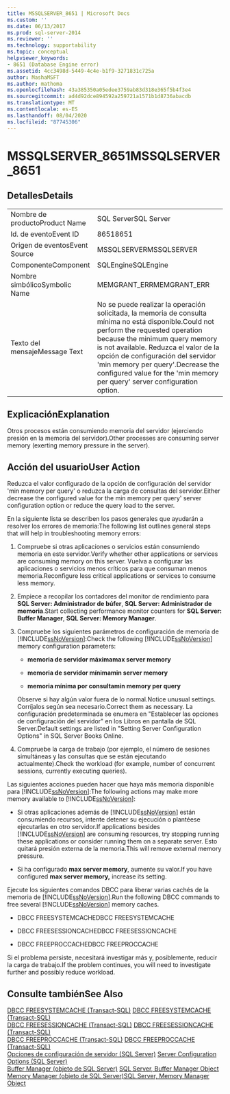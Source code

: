 ```yaml
---
title: MSSQLSERVER_8651 | Microsoft Docs
ms.custom: ''
ms.date: 06/13/2017
ms.prod: sql-server-2014
ms.reviewer: ''
ms.technology: supportability
ms.topic: conceptual
helpviewer_keywords:
- 8651 (Database Engine error)
ms.assetid: 4cc3498d-5449-4c4e-b1f9-3271831c725a
author: MashaMSFT
ms.author: mathoma
ms.openlocfilehash: 43a385350a05edee3759ab83d318e365f5b4f3e4
ms.sourcegitcommit: ad4d92dce894592a259721a1571b1d8736abacdb
ms.translationtype: MT
ms.contentlocale: es-ES
ms.lasthandoff: 08/04/2020
ms.locfileid: "87745306"
---
```

# <a name="mssqlserver_8651"></a><span data-ttu-id="38fe4-102">MSSQLSERVER_8651</span><span class="sxs-lookup"><span data-stu-id="38fe4-102">MSSQLSERVER_8651</span></span>
    
## <a name="details"></a><span data-ttu-id="38fe4-103">Detalles</span><span class="sxs-lookup"><span data-stu-id="38fe4-103">Details</span></span>  
  
|||  
|-|-|  
|<span data-ttu-id="38fe4-104">Nombre de producto</span><span class="sxs-lookup"><span data-stu-id="38fe4-104">Product Name</span></span>|<span data-ttu-id="38fe4-105">SQL Server</span><span class="sxs-lookup"><span data-stu-id="38fe4-105">SQL Server</span></span>|  
|<span data-ttu-id="38fe4-106">Id. de evento</span><span class="sxs-lookup"><span data-stu-id="38fe4-106">Event ID</span></span>|<span data-ttu-id="38fe4-107">8651</span><span class="sxs-lookup"><span data-stu-id="38fe4-107">8651</span></span>|  
|<span data-ttu-id="38fe4-108">Origen de eventos</span><span class="sxs-lookup"><span data-stu-id="38fe4-108">Event Source</span></span>|<span data-ttu-id="38fe4-109">MSSQLSERVER</span><span class="sxs-lookup"><span data-stu-id="38fe4-109">MSSQLSERVER</span></span>|  
|<span data-ttu-id="38fe4-110">Componente</span><span class="sxs-lookup"><span data-stu-id="38fe4-110">Component</span></span>|<span data-ttu-id="38fe4-111">SQLEngine</span><span class="sxs-lookup"><span data-stu-id="38fe4-111">SQLEngine</span></span>|  
|<span data-ttu-id="38fe4-112">Nombre simbólico</span><span class="sxs-lookup"><span data-stu-id="38fe4-112">Symbolic Name</span></span>|<span data-ttu-id="38fe4-113">MEMGRANT_ERR</span><span class="sxs-lookup"><span data-stu-id="38fe4-113">MEMGRANT_ERR</span></span>|  
|<span data-ttu-id="38fe4-114">Texto del mensaje</span><span class="sxs-lookup"><span data-stu-id="38fe4-114">Message Text</span></span>|<span data-ttu-id="38fe4-115">No se puede realizar la operación solicitada, la memoria de consulta mínima no está disponible.</span><span class="sxs-lookup"><span data-stu-id="38fe4-115">Could not perform the requested operation because the minimum query memory is not available.</span></span> <span data-ttu-id="38fe4-116">Reduzca el valor de la opción de configuración del servidor 'min memory per query'.</span><span class="sxs-lookup"><span data-stu-id="38fe4-116">Decrease the configured value for the 'min memory per query' server configuration option.</span></span>|  
  
## <a name="explanation"></a><span data-ttu-id="38fe4-117">Explicación</span><span class="sxs-lookup"><span data-stu-id="38fe4-117">Explanation</span></span>  
 <span data-ttu-id="38fe4-118">Otros procesos están consumiendo memoria del servidor (ejerciendo presión en la memoria del servidor).</span><span class="sxs-lookup"><span data-stu-id="38fe4-118">Other processes are consuming server memory (exerting memory pressure in the server).</span></span>  
  
## <a name="user-action"></a><span data-ttu-id="38fe4-119">Acción del usuario</span><span class="sxs-lookup"><span data-stu-id="38fe4-119">User Action</span></span>  
 <span data-ttu-id="38fe4-120">Reduzca el valor configurado de la opción de configuración del servidor 'min memory per query' o reduzca la carga de consultas del servidor.</span><span class="sxs-lookup"><span data-stu-id="38fe4-120">Either decrease the configured value for the min memory per query' server configuration option or reduce the query load to the server.</span></span>  
  
 <span data-ttu-id="38fe4-121">En la siguiente lista se describen los pasos generales que ayudarán a resolver los errores de memoria:</span><span class="sxs-lookup"><span data-stu-id="38fe4-121">The following list outlines general steps that will help in troubleshooting memory errors:</span></span>  
  
1.  <span data-ttu-id="38fe4-122">Compruebe si otras aplicaciones o servicios están consumiendo memoria en este servidor.</span><span class="sxs-lookup"><span data-stu-id="38fe4-122">Verify whether other applications or services are consuming memory on this server.</span></span> <span data-ttu-id="38fe4-123">Vuelva a configurar las aplicaciones o servicios menos críticos para que consuman menos memoria.</span><span class="sxs-lookup"><span data-stu-id="38fe4-123">Reconfigure less critical applications or services to consume less memory.</span></span>  
  
2.  <span data-ttu-id="38fe4-124">Empiece a recopilar los contadores del monitor de rendimiento para **SQL Server: Administrador de búfer**, **SQL Server: Administrador de memoria**.</span><span class="sxs-lookup"><span data-stu-id="38fe4-124">Start collecting performance monitor counters for **SQL Server: Buffer Manager**, **SQL Server: Memory Manager**.</span></span>  
  
3.  <span data-ttu-id="38fe4-125">Compruebe los siguientes parámetros de configuración de memoria de [!INCLUDE[ssNoVersion](../../includes/ssnoversion-md.md)]:</span><span class="sxs-lookup"><span data-stu-id="38fe4-125">Check the following [!INCLUDE[ssNoVersion](../../includes/ssnoversion-md.md)] memory configuration parameters:</span></span>  
  
    -   <span data-ttu-id="38fe4-126">**memoria de servidor máxima**</span><span class="sxs-lookup"><span data-stu-id="38fe4-126">**max server memory**</span></span>  
  
    -   <span data-ttu-id="38fe4-127">**memoria de servidor mínima**</span><span class="sxs-lookup"><span data-stu-id="38fe4-127">**min server memory**</span></span>  
  
    -   <span data-ttu-id="38fe4-128">**memoria mínima por consulta**</span><span class="sxs-lookup"><span data-stu-id="38fe4-128">**min memory per query**</span></span>  
  
     <span data-ttu-id="38fe4-129">Observe si hay algún valor fuera de lo normal.</span><span class="sxs-lookup"><span data-stu-id="38fe4-129">Notice unusual settings.</span></span> <span data-ttu-id="38fe4-130">Corríjalos según sea necesario.</span><span class="sxs-lookup"><span data-stu-id="38fe4-130">Correct them as necessary.</span></span> <span data-ttu-id="38fe4-131">La configuración predeterminada se enumera en "Establecer las opciones de configuración del servidor" en los Libros en pantalla de SQL Server.</span><span class="sxs-lookup"><span data-stu-id="38fe4-131">Default settings are listed in "Setting Server Configuration Options" in SQL Server Books Online.</span></span>  
  
4.  <span data-ttu-id="38fe4-132">Compruebe la carga de trabajo (por ejemplo, el número de sesiones simultáneas y las consultas que se están ejecutando actualmente).</span><span class="sxs-lookup"><span data-stu-id="38fe4-132">Check the workload (for example, number of concurrent sessions, currently executing queries).</span></span>  
  
 <span data-ttu-id="38fe4-133">Las siguientes acciones pueden hacer que haya más memoria disponible para [!INCLUDE[ssNoVersion](../../includes/ssnoversion-md.md)]:</span><span class="sxs-lookup"><span data-stu-id="38fe4-133">The following actions may make more memory available to [!INCLUDE[ssNoVersion](../../includes/ssnoversion-md.md)]:</span></span>  
  
-   <span data-ttu-id="38fe4-134">Si otras aplicaciones además de [!INCLUDE[ssNoVersion](../../includes/ssnoversion-md.md)] están consumiendo recursos, intente detener su ejecución o plantéese ejecutarlas en otro servidor.</span><span class="sxs-lookup"><span data-stu-id="38fe4-134">If applications besides [!INCLUDE[ssNoVersion](../../includes/ssnoversion-md.md)] are consuming resources, try stopping running these applications or consider running them on a separate server.</span></span> <span data-ttu-id="38fe4-135">Esto quitará presión externa de la memoria.</span><span class="sxs-lookup"><span data-stu-id="38fe4-135">This will remove external memory pressure.</span></span>  
  
-   <span data-ttu-id="38fe4-136">Si ha configurado **max server memory**, aumente su valor.</span><span class="sxs-lookup"><span data-stu-id="38fe4-136">If you have configured **max server memory,** increase its setting.</span></span>  
  
 <span data-ttu-id="38fe4-137">Ejecute los siguientes comandos DBCC para liberar varias cachés de la memoria de [!INCLUDE[ssNoVersion](../../includes/ssnoversion-md.md)].</span><span class="sxs-lookup"><span data-stu-id="38fe4-137">Run the following DBCC commands to free several [!INCLUDE[ssNoVersion](../../includes/ssnoversion-md.md)] memory caches.</span></span>  
  
-   <span data-ttu-id="38fe4-138">DBCC FREESYSTEMCACHE</span><span class="sxs-lookup"><span data-stu-id="38fe4-138">DBCC FREESYSTEMCACHE</span></span>  
  
-   <span data-ttu-id="38fe4-139">DBCC FREESESSIONCACHE</span><span class="sxs-lookup"><span data-stu-id="38fe4-139">DBCC FREESESSIONCACHE</span></span>  
  
-   <span data-ttu-id="38fe4-140">DBCC FREEPROCCACHE</span><span class="sxs-lookup"><span data-stu-id="38fe4-140">DBCC FREEPROCCACHE</span></span>  
  
 <span data-ttu-id="38fe4-141">Si el problema persiste, necesitará investigar más y, posiblemente, reducir la carga de trabajo.</span><span class="sxs-lookup"><span data-stu-id="38fe4-141">If the problem continues, you will need to investigate further and possibly reduce workload.</span></span>  
  
## <a name="see-also"></a><span data-ttu-id="38fe4-142">Consulte también</span><span class="sxs-lookup"><span data-stu-id="38fe4-142">See Also</span></span>  
 <span data-ttu-id="38fe4-143">[DBCC FREESYSTEMCACHE &#40;Transact-SQL&#41;](/sql/t-sql/database-console-commands/dbcc-freesystemcache-transact-sql) </span><span class="sxs-lookup"><span data-stu-id="38fe4-143">[DBCC FREESYSTEMCACHE &#40;Transact-SQL&#41;](/sql/t-sql/database-console-commands/dbcc-freesystemcache-transact-sql) </span></span>  
 <span data-ttu-id="38fe4-144">[DBCC FREESESSIONCACHE &#40;Transact-SQL&#41;](/sql/t-sql/database-console-commands/dbcc-freesessioncache-transact-sql) </span><span class="sxs-lookup"><span data-stu-id="38fe4-144">[DBCC FREESESSIONCACHE &#40;Transact-SQL&#41;](/sql/t-sql/database-console-commands/dbcc-freesessioncache-transact-sql) </span></span>  
 <span data-ttu-id="38fe4-145">[DBCC FREEPROCCACHE &#40;Transact-SQL&#41;](/sql/t-sql/database-console-commands/dbcc-freeproccache-transact-sql) </span><span class="sxs-lookup"><span data-stu-id="38fe4-145">[DBCC FREEPROCCACHE &#40;Transact-SQL&#41;](/sql/t-sql/database-console-commands/dbcc-freeproccache-transact-sql) </span></span>  
 <span data-ttu-id="38fe4-146">[Opciones de configuración de servidor &#40;SQL Server&#41;](../../database-engine/configure-windows/server-configuration-options-sql-server.md) </span><span class="sxs-lookup"><span data-stu-id="38fe4-146">[Server Configuration Options &#40;SQL Server&#41;](../../database-engine/configure-windows/server-configuration-options-sql-server.md) </span></span>  
 <span data-ttu-id="38fe4-147">[Buffer Manager (objeto de SQL Server)](../performance-monitor/sql-server-buffer-manager-object.md) </span><span class="sxs-lookup"><span data-stu-id="38fe4-147">[SQL Server, Buffer Manager Object](../performance-monitor/sql-server-buffer-manager-object.md) </span></span>  
 [<span data-ttu-id="38fe4-148">Memory Manager (objeto de SQL Server)</span><span class="sxs-lookup"><span data-stu-id="38fe4-148">SQL Server, Memory Manager Object</span></span>](../performance-monitor/sql-server-memory-manager-object.md)  
  
  
